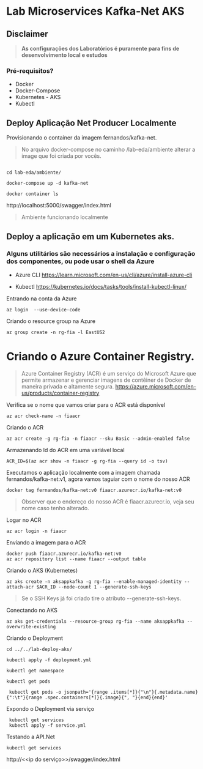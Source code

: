 # Lab Microservices Kafka-Net AKS

## Disclaimer
> **As configurações dos Laboratórios é puramente para fins de desenvolvimento local e estudos**


### Pré-requisitos?
* Docker
* Docker-Compose
* Kubernetes - AKS
* Kubectl


## Deploy Aplicação Net Producer Localmente



Provisionando o container da imagem fernandos/kafka-net.

> No arquivo docker-compose no caminho /lab-eda/ambiente alterar a image que foi criada por vocês.

```

cd lab-eda/ambiente/

docker-compose up -d kafka-net

docker container ls

```

http://localhost:5000/swagger/index.html


> Ambiente funcionando localmente

## Deploy a aplicação em um Kubernetes aks.


### Alguns utilitários são necessários a instalação e configuração dos componentes, ou pode usar o shell da Azure
* Azure CLI
https://learn.microsoft.com/en-us/cli/azure/install-azure-cli

* Kubectl
https://kubernetes.io/docs/tasks/tools/install-kubectl-linux/


Entrando na conta da Azure

```
az login  --use-device-code 
```


Criando o resource group na Azure

```
az group create -n rg-fia -l EastUS2
```


# Criando o Azure Container Registry.

>Azure Container Registry (ACR) é um serviço do Microsoft Azure que permite armazenar e gerenciar imagens de contêiner de Docker de maneira privada e altamente segura.  https://azure.microsoft.com/en-us/products/container-registry


Verifica se o nome que vamos criar para o ACR está disponível

```
az acr check-name -n fiaacr
```

Criando o ACR

```
az acr create -g rg-fia -n fiaacr --sku Basic --admin-enabled false
```

Armazenando Id do ACR em uma variável local

```
ACR_ID=$(az acr show -n fiaacr -g rg-fia --query id -o tsv)
```


Executamos o aplicação localmente com a imagem chamada fernandos/kafka-net:v1, agora vamos taguiar com o nome
do nosso ACR

```
docker tag fernandos/kafka-net:v0 fiaacr.azurecr.io/kafka-net:v0
```

> Observer que o endereço do nosso ACR é fiaacr.azurecr.io, veja seu nome caso tenho alterado.


Logar no ACR

```
az acr login -n fiaacr
```

Enviando a imagem para o ACR


```
docker push fiaacr.azurecr.io/kafka-net:v0
az acr repository list --name fiaacr --output table

```


Criando o AKS (Kubernetes)

```
az aks create -n aksappkafka -g rg-fia --enable-managed-identity --attach-acr $ACR_ID --node-count 1 --generate-ssh-keys
```

> Se o SSH Keys já foi criado tire o atributo --generate-ssh-keys.

Conectando no AKS

```
az aks get-credentials --resource-group rg-fia --name aksappkafka --overwrite-existing
```

Criando o Deployment

```
cd ../../lab-deploy-aks/

kubectl apply -f deployment.yml

kubectl get namespace

kubectl get pods

 kubectl get pods -o jsonpath='{range .items[*]}{"\n"}{.metadata.name}{":\t"}{range .spec.containers[*]}{.image}{", "}{end}{end}'

```

Expondo o Deployment via serviço

```
 kubectl get services
 kubectl apply -f service.yml
```

Testando a API.Net

```
kubectl get services
```

http://<<ip do serviço>>/swagger/index.html
